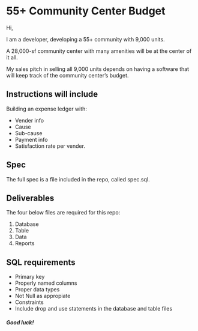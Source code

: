# 55+ Community Center Budget

Hi,

I am a developer, developing a 55+ community with 9,000 units. 

A 28,000-sf community center with many amenities will be at the center of it all. 

My sales pitch in selling all 9,000 units depends on having a software that will keep track of the community center’s budget.

## Instructions will include

Building an expense ledger with:
- Vender info
- Cause
- Sub-cause
- Payment info
- Satisfaction rate per vender.

## Spec

The full spec is a file included in the repo, called spec.sql.

## Deliverables
The four below files are required for this repo:
1. Database
2. Table
3. Data
4. Reports

## SQL requirements
- Primary key
- Properly named columns
- Proper data types
- Not Null as appropiate
- Constraints
- Include drop and use statements in the database and table files

##### Good luck!
